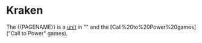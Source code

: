 # Kraken

The {{PAGENAME}} is a [unit](unit) in "" and the [Call%20to%20Power%20games]("Call to Power" games).